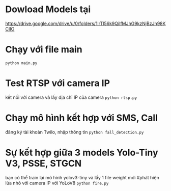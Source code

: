 
# Dowload Models tại 
https://drive.google.com/drive/u/0/folders/1lrTI56k9QiIfMJhG9kzNjBzJh98KCIIO

# Chạy với file main
```python main.py```
# Test RTSP với camera IP
kết nối với camera và lấy địa chỉ IP của camera
```python rtsp.py```

# Chạy mô hình kết hợp với SMS, Call
đăng ký tài khoản Twilo, nhập thông tin
```python fall_detection.py```

# Sự kết hợp giữa 3 models Yolo-Tiny V3, PSSE, STGCN
bạn có thể train lại mô hình yolov3-tiny và lấy 1 file weight mới 
#phát hiện lửa nhỏ với camera IP với YoLoV8
```python fire.py```
